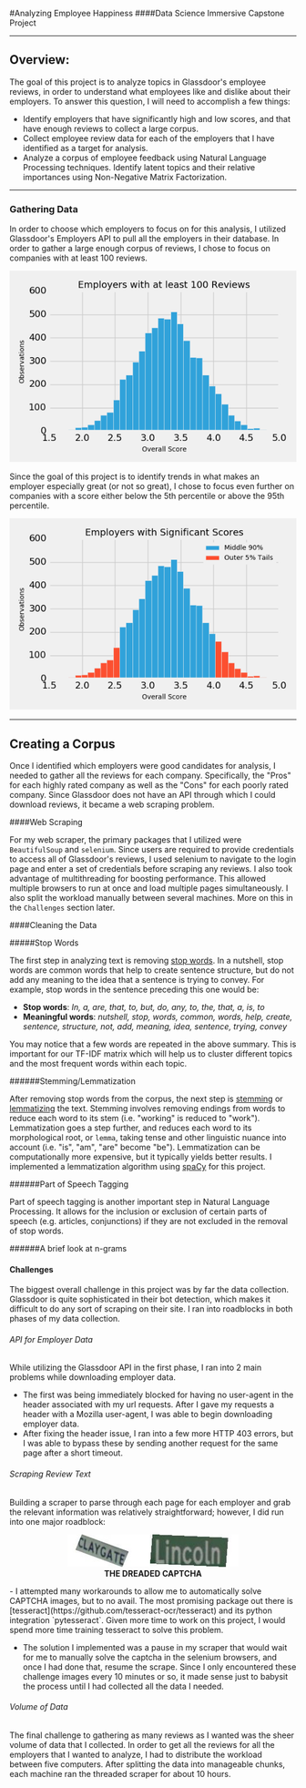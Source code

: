 #Analyzing Employee Happiness
####Data Science Immersive Capstone Project
___
## Overview:
The goal of this project is to analyze topics in Glassdoor's employee reviews, in order to understand what employees like and dislike about their employers. To answer this question, I will need to accomplish a few things:
- Identify employers that have significantly high and low scores, and that have enough reviews to collect a large corpus.
- Collect employee review data for each of the employers that I have identified as a target for analysis.
- Analyze a corpus of employee feedback using Natural Language Processing techniques. Identify latent topics and their relative importances using Non-Negative Matrix Factorization.

___
### Gathering Data
In order to choose which employers to focus on for this analysis, I utilized Glassdoor's Employers API to pull all the employers in their database. In order to gather a large enough corpus of reviews, I chose to focus on companies with at least 100 reviews.

<p align="center">
  <img src="images/employers_with_at_least_100_reviews.png">
</p>

Since the goal of this project is to identify trends in what makes an employer especially great (or not so great), I chose to focus even further on companies with a score either below the 5th percentile or above the 95th percentile.

<p align="center">
  <img src="images/sig_scores.png">
</p>

___
## Creating a Corpus
Once I identified which employers were good candidates for analysis, I needed to gather all the reviews for each company. Specifically, the "Pros" for each highly rated company as well as the "Cons" for each poorly rated company. Since Glassdoor does not have an API through which I could download reviews, it became a web scraping problem.

####Web Scraping

For my web scraper, the primary packages that I utilized were `BeautifulSoup` and `selenium`. Since users are required to provide credentials to access all of Glassdoor's reviews, I used selenium to navigate to the login page and enter a set of credentials before scraping any reviews. I also took advantage of multithreading for boosting performance. This allowed multiple browsers to run at once and load multiple pages simultaneously. I also split the workload manually between several machines. More on this in the `Challenges` section later.

####Cleaning the Data

#####Stop Words

The first step in analyzing text is removing [stop words](https://en.wikipedia.org/wiki/Stop_words). In a nutshell, stop words are common words that help to create sentence structure, but do not add any meaning to the idea that a sentence is trying to convey. For example, stop words in the sentence preceding this one would be:

- <b>Stop words</b>: *In, a, are, that, to, but, do, any, to, the, that, a, is, to*
- <b>Meaningful words</b>: *nutshell, stop, words, common, words, help, create, sentence, structure, not, add, meaning, idea, sentence, trying, convey*

You may notice that a few words are repeated in the above summary. This is important for our TF-IDF matrix which will help us to cluster different topics and the most frequent words within each topic.

######Stemming/Lemmatization

After removing stop words from the corpus, the next step is [stemming](https://en.wikipedia.org/wiki/Stemming) or [lemmatizing](https://en.wikipedia.org/wiki/Lemmatisation) the text. Stemming involves removing endings from words to reduce each word to its stem (i.e. "working" is reduced to "work"). Lemmatization goes a step further, and reduces each word to its morphological root, or `lemma`, taking tense and other linguistic nuance into account (i.e. "is", "am", "are" become "be"). Lemmatization can be computationally more expensive, but it typically yields better results. I implemented a lemmatization algorithm using [spaCy](https://spacy.io) for this project.

######Part of Speech Tagging

Part of speech tagging is another important step in Natural Language Processing. It allows for the inclusion or exclusion of certain parts of speech (e.g. articles, conjunctions) if they are not excluded in the removal of stop words.

######A brief look at n-grams



#### Challenges
The biggest overall challenge in this project was by far the data collection. Glassdoor is quite sophisticated in their bot detection, which makes it difficult to do any sort of scraping on their site. I ran into roadblocks in both phases of my data collection.

###### *API for Employer Data*
While utilizing the Glassdoor API in the first phase, I ran into 2 main problems while downloading employer data.
- The first was being immediately blocked for having no user-agent in the header associated with my url requests. After I gave my requests a header with a Mozilla user-agent, I was able to begin downloading employer data.
- After fixing the header issue, I ran into a few more HTTP 403 errors, but I was able to bypass these by sending another request for the same page after a short timeout.

###### *Scraping Review Text*
Building a scraper to parse through each page for each employer and grab the relevant information was relatively straightforward; however, I did run into one major roadblock:
<p align="center">
  <img src="images/captcha_example.png"><br />
  <b>THE DREADED CAPTCHA</b>
</p>
- I attempted many workarounds to allow me to automatically solve CAPTCHA images, but to no avail. The most promising package out there is [tesseract](https://github.com/tesseract-ocr/tesseract) and its python integration `pytesseract`. Given more time to work on this project, I would spend more time training tesseract to solve this problem.

- The solution I implemented was a pause in my scraper that would wait for me to manually solve the captcha in the selenium browsers, and once I had done that, resume the scrape. Since I only encountered these challenge images every 10 minutes or so, it made sense just to babysit the process until I had collected all the data I needed.

###### *Volume of Data*
The final challenge to gathering as many reviews as I wanted was the sheer volume of data that I collected. In order to get all the reviews for all the employers that I wanted to analyze, I had to distribute the workload between five computers. After splitting the data into manageable chunks, each machine ran the threaded scraper for about 10 hours.
